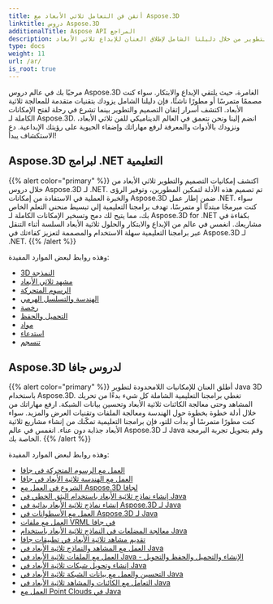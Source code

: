 ```yaml
---
title: أتقن فن التعامل ثلاثي الأبعاد مع Aspose.3D
linktitle: دروس Aspose.3D
additionalTitle: Aspose API المراجع
description: اكتشف أسرار الإتقان ثلاثي الأبعاد باستخدام التقنيات المتقدمة. ارفع مهاراتك في التصميم والتطوير من خلال دليلنا الشامل لإطلاق العنان للإبداع ثلاثي الأبعاد.
type: docs
weight: 11
url: /ar/
is_root: true
---
```


مرحبًا بك في عالم دروس Aspose.3D الغامرة، حيث يلتقي الإبداع والابتكار. سواء كنت مصممًا متمرسًا أو مطورًا ناشئًا، فإن دليلنا الشامل يزودك بتقنيات متقدمة للمعالجة ثلاثية الأبعاد. اكتشف أسرار إتقان التصميم والتطوير بينما تشرع في رحلة لفتح الإمكانات الكاملة لـ Aspose.3D. انضم إلينا ونحن نتعمق في العالم الديناميكي للفن ثلاثي الأبعاد، ونزودك بالأدوات والمعرفة لرفع مهاراتك وإضفاء الحيوية على رؤيتك الإبداعية. دع الاستكشاف يبدأ!

## Aspose.3D لبرامج .NET التعليمية
{{% alert color="primary" %}}
اكتشف إمكانيات التصميم والتطوير ثلاثي الأبعاد من خلال دروس Aspose.3D لـ .NET. تم تصميم هذه الأدلة لتمكين المطورين، وتوفير الرؤى والخبرة العملية في الاستفادة من إمكانات Aspose.3D ضمن إطار عمل .NET. سواء كنت مبرمجًا مبتدئًا أو متمرسًا، تهدف برامجنا التعليمية إلى تبسيط منحنى التعلم الخاص بك، مما يتيح لك دمج وتسخير الإمكانات الكاملة لـ Aspose.3D for .NET بكفاءة في مشاريعك. انغمس في عالم من الإبداع والابتكار والحلول ثلاثية الأبعاد السلسة أثناء التنقل عبر برامجنا التعليمية سهلة الاستخدام والمصممة لتعزيز كفاءتك في Aspose.3D لـ .NET.
{{% /alert %}}

وهذه روابط لبعض الموارد المفيدة:
 
- [3D النمذجة](./net/3d-modeling/)
- [مشهد ثلاثي الأبعاد](./net/3d-scene/)
- [الرسوم المتحركة](./net/animation/)
- [الهندسة والتسلسل الهرمي](./net/geometry-and-hierarchy/)
- [رخصة](./net/license/)
- [التحميل والحفظ](./net/loading-and-saving/)
- [مواد](./net/materials/)
- [استدعاء](./net/rendering/)
- [تنسجم](./net/meshes/)

## Aspose.3D لدروس جافا
{{% alert color="primary" %}}
أطلق العنان للإمكانيات اللامحدودة لتطوير Java 3D باستخدام Aspose.3D. تغطي برامجنا التعليمية الشاملة كل شيء بدءًا من تحريك المشاهد وحتى معالجة الكائنات ثلاثية الأبعاد وتحسين بيانات الشبكة. ارفع مهاراتك من خلال أدلة خطوة بخطوة حول الهندسة ومعالجة الملفات وتقنيات العرض والمزيد. سواء كنت مطورًا متمرسًا أو بدأت للتو، فإن برامجنا التعليمية تمكّنك من إنشاء مشاريع ثلاثية الأبعاد جذابة دون عناء. انغمس في عالم Aspose.3D لـ Java وقم بتحويل تجربة البرمجة الخاصة بك.
{{% /alert %}}

وهذه روابط لبعض الموارد المفيدة:

- [العمل مع الرسوم المتحركة في جافا](./java/animations/)
- [العمل مع الهندسة ثلاثية الأبعاد في جافا](./java/geometry/)
- [الشروع في العمل مع Aspose.3D لجافا](./java/licensing/)
- [إنشاء نماذج ثلاثية الأبعاد باستخدام البثق الخطي في Java](./java/linear-extrusion/)
- [إنشاء نماذج ثلاثية الأبعاد بدائية في Aspose.3D لـ Java](./java/primitive-3d-models/)
- [العمل مع الأسطوانات في Aspose.3D لـ Java](./java/cylinders/)
- [العمل مع ملفات VRML في جافا](./java/vrml-files/)
- [معالجة المضلعات في النماذج ثلاثية الأبعاد باستخدام Java](./java/polygon/)
- [تقديم مشاهد ثلاثية الأبعاد في تطبيقات جافا](./java/rendering-3d-scenes/)
- [العمل مع المشاهد والنماذج ثلاثية الأبعاد في Java](./java/3d-scenes-and-models/)
- [العمل مع الملفات ثلاثية الأبعاد في Java - الإنشاء والتحميل والحفظ والتحويل](./java/load-and-save/)
- [إنشاء وتحويل شبكات ثلاثية الأبعاد في Java](./java/transforming-3d-meshes/)
- [التحسين والعمل مع بيانات الشبكة ثلاثية الأبعاد في Java](./java/3d-mesh-data/)
- [التعامل مع الكائنات والمشاهد ثلاثية الأبعاد في Java](./java/3d-objects-and-scenes/)
- [العمل مع Point Clouds في Java](./java/point-clouds/)